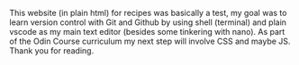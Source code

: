 This website (in plain html) for recipes was basically a test, my goal was to learn version control with Git and Github by using shell (terminal) and plain vscode as my main text editor (besides some tinkering with nano). As part of the Odin Course curriculum my next step will involve CSS and maybe JS.
Thank you for reading.
